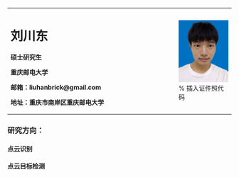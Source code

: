 <table border="0">
  <tr>
    <td width="75%">
      <h1>刘川东</h1>
      <p><b>硕士研究生</b></p>
      <p><b>重庆邮电大学</b></p>
      <p><b>邮箱：liuhanbrick@gmail.com</b></p>
      <p><b>地址：重庆市南岸区重庆邮电大学</b></p>
    </td>
    <td width="25%">
      <img src="/lcd.png" width="100%">      % 插入证件照代码
    </td>
  </tr>
</table>

### 研究方向：
#### 点云识别
#### 点云目标检测
